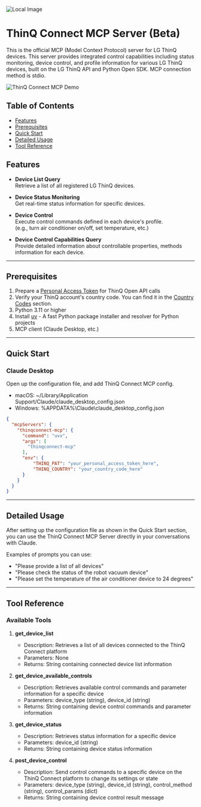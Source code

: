![Local Image](https://www.lge.co.kr/kr/main/thinq/images/main/thinq_logo.png)


# ThinQ Connect MCP Server (Beta)
This is the official MCP (Model Context Protocol) server for LG ThinQ devices.
This server provides integrated control capabilities including status monitoring, device control, and profile information for various LG ThinQ devices, built on the LG ThinQ API and Python Open SDK. MCP connection method is stdio.

![ThinQ Connect MCP Demo](https://raw.githubusercontent.com/thinq-connect/thinqconnect-mcp/main/demo.gif)

## Table of Contents


- [Features](#features)
- [Prerequisites](#prerequisites)
- [Quick Start](#quick-start)
- [Detailed Usage](#detailed-usage)
- [Tool Reference](#tool-reference)


## Features

- **Device List Query**  
  Retrieve a list of all registered LG ThinQ devices.

- **Device Status Monitoring**  
  Get real-time status information for specific devices.

- **Device Control**  
  Execute control commands defined in each device's profile.  
  (e.g., turn air conditioner on/off, set temperature, etc.)

- **Device Control Capabilities Query**  
  Provide detailed information about controllable properties, methods information for each device.

---

## Prerequisites
1. Prepare a [Personal Access Token](https://github.com/thinq-connect/pythinqconnect/blob/main/README.md#obtaining-and-using-a-personal-access-token) for ThinQ Open API calls
2. Verify your ThinQ account's country code. You can find it in the [Country Codes](https://github.com/thinq-connect/pythinqconnect/blob/main/README.md#country-codes) section.
3. Python 3.11 or higher
4. Install [uv](https://docs.astral.sh/uv/) - A fast Python package installer and resolver for Python projects
5. MCP client (Claude Desktop, etc.)


---


## Quick Start

### Claude Desktop
Open up the configuration file, and add ThinQ Connect MCP config.
* macOS: ~/Library/Application Support/Claude/claude_desktop_config.json
* Windows: %APPDATA%\Claude\claude_desktop_config.json
```json
{
  "mcpServers": {
    "thinqconnect-mcp": {
      "command": "uvx",
      "args": [
        "thinqconnect-mcp"
      ],
      "env": {
          "THINQ_PAT": "your_personal_access_token_here",
          "THINQ_COUNTRY": "your_country_code_here"
      }
    }
  }
}
```

---

## Detailed Usage

After setting up the configuration file as shown in the Quick Start section, you can use the ThinQ Connect MCP Server directly in your conversations with Claude.

Examples of prompts you can use:

 * "Please provide a list of all devices"
 * "Please check the status of the robot vacuum device"
 * "Please set the temperature of the air conditioner device to 24 degrees"


---

## Tool Reference

### Available Tools

1. **get_device_list**
   - Description: Retrieves a list of all devices connected to the ThinQ Connect platform
   - Parameters: None
   - Returns: String containing connected device list information

2. **get_device_available_controls**
   - Description: Retrieves available control commands and parameter information for a specific device
   - Parameters: device_type (string), device_id (string)
   - Returns: String containing device control commands and parameter information

3. **get_device_status**
   - Description: Retrieves status information for a specific device
   - Parameters: device_id (string)
   - Returns: String containing device status information

4. **post_device_control**
   - Description: Send control commands to a specific device on the ThinQ Connect platform to change its settings or state
   - Parameters: device_type (string), device_id (string), control_method (string), control_params (dict)
   - Returns: String containing device control result message
